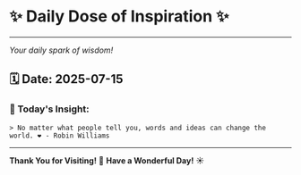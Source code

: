 # ✨ Daily Dose of Inspiration ✨

--- 

_Your daily spark of wisdom!_

## 🗓️ Date: **2025-07-15**

### 💬 Today's Insight:
```
> No matter what people tell you, words and ideas can change the world. ❤️ - Robin Williams
```

--- 

**Thank You for Visiting!** 🙏
**Have a Wonderful Day!** ☀️
